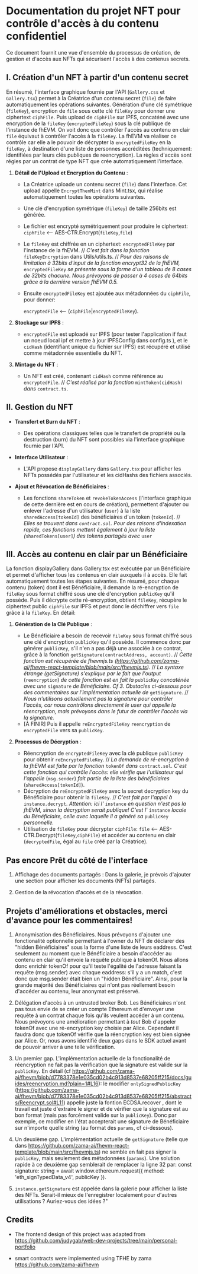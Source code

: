# Documentation du projet NFT pour contrôle d'accès à du contenu confidentiel

Ce document fournit une vue d'ensemble du processus de création, de gestion et d'accès aux NFTs qui sécurisent l'accès à des contenus secrets.

## I. Création d'un NFT à partir d'un contenu secret

En résumé, l'interface graphique fournie par l'API (`Gallery.css` et `Gallery.tsx`) permet à la Créatrice d'un contenu secret (`file`) de faire automatiquement les opérations suivantes.
Génération d'une clé symétrique (`fileKey`), encryption de `file` sous cette clé `fileKey` pour donner une ciphertext `ciphFile`.
Puis upload de `ciphFile` sur IPFS, concaténé avec une encryption de la `fileKey` (`encryptedFileKey`) sous la clé publique de l'instance de fhEVM.
On voit donc que contrôler l'accès au contenu en clair `file` équivaut à contrôler l'accès à la `fileKey`.
La fhEVM va réaliser ce contrôle car elle a le pouvoir de décrypter la `encryptedFileKey` en la `fileKey`, à destination d'une liste de personnes accréditées (techniquement: identifiées par leurs clés publiques de reencryption).
La règles d'accès sont régies par un contrat de type NFT que crée automatiquement l'interface.

1. **Détail de l'Upload et Encryption du Contenu** :
    - La Créatrice uploade un contenu secret (`file`) dans l'interface. Cet upload appelle `EncryptThenMint` dans Mint.tsx, qui réalise automatiquement toutes les opérations suivantes. 
    - Une clé d'encryption symétrique (`fileKey`) de taille 256bits est générée.
    - Le fichier est encrypté symétriquement pour produire le ciphertext: `ciphFile` <-- AES-CTR.Encrypt(`fileKey`,`file`)
    - Le `fileKey` est chiffrée en un ciphertext: `encryptedFileKey` par l'instance de la fhEVM. // _C'est fait dans la fonction_ `fileKeyEncryption` dans Utils/utils.ts.
   // _Pour des raisons de limitation à 32bits d'input de la fonction encrypt32 de la fhEVM,_ `encryptedFileKey` _se présente sous la forme d'un tableau de 8 cases de 32bits chacune.
Nous prévoyons de passer à 4 cases de 64bits grâce à la dernière version fhEVM 0.5._
    - Ensuite `encryptedFileKey` est ajoutée aux métadonnées du `ciphFile`, pour donner:
      
      `encryptedFile` <-- (`ciphFile`|`encryptedFileKey`).

2. **Stockage sur IPFS** :
    - `encryptedFile` est uploadé sur IPFS (pour tester l'application if faut un noeud local ipf et mettre à jour IPFSConfig dans config.ts ), et le `cidHash` (identifiant unique du fichier sur IPFS) est récupéré et utilisé comme métadonnée essentielle du NFT.


3. **Mintage du NFT** :
    - Un NFT est créé, contenant `cidHash` comme référence au `encryptedFile`. // _C'est réalisé par la fonction_ `mintToken(cidHash)` _dans_ `contract.ts`. 

## II. Gestion du NFT

- **Transfert et Burn du NFT** :
    - Des opérations classiques telles que le transfert de propriété ou la destruction (burn) du NFT sont possibles via l'interface graphique fournie par l'API.

- **Interface Utilisateur** :
    - L'API propose `displayGallery` dans `Gallery.tsx` pour afficher les NFTs possédés par l'utilisateur et les cidHashs des fichiers associés.

- **Ajout et Révocation de Bénéficiaires** :
    - Les fonctions `shareToken` et `revokeTokenAccess` (l'interface graphique de cette dernière est en cours de création), permettent d'ajouter ou enlever l'adresse d'un utilisateur (`user`) à la liste `sharedAccess[tokenId]` des bénéficiaires d'un token (`tokenId`).
    // _Elles se trouvent dans `contract.sol`.
Pour des raisons d'indexation rapide, ces fonctions mettent également à jour la liste (_`sharedTokens[user]`_) des tokens partagés avec_ `user`  

## III. Accès au contenu en clair par un Bénéficiaire
La fonction displayGallery dans Gallery.tsx est exécutée par un Bénéficiaire et permet d'afficher tous les contenus en clair auxquels il à accès.
Elle fait automatiquement toutes les étapes suivantes.
En résumé, pour chaque contenu (token) dont il est Bénéficiaire, il demande la ré-encryption de `fileKey` sous format chiffré sous une clé d'encryption `publicKey` qu'il possède.
Puis il décrypte cette ré-encryption, obtient `fileKey`, récupère le ciphertext public `ciphFile` sur IPFS et peut donc le déchiffrer vers `file` grâce à la `fileKey`.
En détail:

1. **Génération de la Clé Publique** :
    - Le Bénéficiaire a besoin de recevoir `fileKey` sous format chiffré sous une clé d'encryption `publicKey` qu'il possède.
      Il commence donc par générer `publicKey`, s'il n'en a pas déjà une associée à ce contrat, grâce à la fonction `getSignature(contractAddress, account)`.
      // _Cette fonction est récupérée de fhevmjs.ts (https://github.com/zama-ai/fhevm-react-template/blob/main/src/fhevmjs.ts)._
      // _La syntaxe étrange (getSignature) s'explique par le fait que l'output_ (`reencryption`) _de cette fonction est en fait la_ `publicKey` _concaténée avec une_ `signature` _de Bénéficiaire. Cf 3. Obstacles ci-dessous pour des commentaires sur l'implémentation actuelle de_ `getSignature`.
      // _Nous n'utilisons actuellement pas la signature pour contrôler l'accès, car nous contrôlons directement le user qui appelle la réencryption, mais prévoyons dans le futur de contrôler l'accès via la signature._
    - [À FINIR] Puis  il appelle `reEncryptedFileKey` `reencryption` de `encryptedFile` vers sa `publicKey`.

2. **Processus de Décryption** :
    - Réencryption de `encryptedFileKey` avec la clé publique `publicKey` pour obtenir `reEncryptedFileKey`.
    // _La demande de ré-encryption à la fhEVM est faite par la fonction_ `tokenOf` _dans_ `contract.sol`. _C'est cette fonction qui contrôle l'accès: elle vérifie que l'utilisateur qui l'appelle_ (`msg.sender`) _fait partie de la liste des bénéficiaires_ (`sharedAccess[tokenId]`).
    - Décryption de `reEncryptedFileKey` avec la secret decryption key du Bénéficiaire pour obtenir la `fileKey`.
    // _C'est fait par l'appel à_ `instance.decrypt`. _Attention: ici l'_ `instance` _en question n'est pas la fhEVM, sinon la décryption serait publique! C'est l'_ `instance` _locale du Bénéficiaire, celle avec laquelle il a généré sa_ `publicKey` _personnelle._
    - Utilisation de `fileKey` pour décrypter `ciphFile`: `file` <-- AES-CTR.Decrypt(`fileKey`,`ciphFile`) et accéder au contenu en clair (`decryptedFile`, égal au `file` créé par la Créatrice).


## Pas encore Prêt du côté de l'interface

1. Affichage des documents partagés : Dans la galerie, je prévois d'ajouter une section pour afficher les documents (NFTs) partagés.

2. Gestion de la révocation d'accès et de la révocation.

## Projets d'améliorations et obstacles, merci d'avance pour les commentaires!

1. Anonymisation des Bénéficiaires. Nous prévoyons d'ajouter une fonctionalité optionnelle permettant à l'owner du NFT de déclarer des "hidden Bénéficiaires" sous la forme d'une liste de leurs eaddress.
C'est seulement au moment que le Bénéficiaire a besoin d'accéder au contenu en clair qu'il envoie la requête publique à tokenOf.
Nous allons donc enrichir tokenOf pour qu'il teste l'égalité de l'adresse faisant la requête (msg.sender) avec chaque eaddress: s'il y a un match, c'est donc que msg.sender était bien un "hidden Bénéficiaire".
Ainsi, pour la grande majorité des Bénéficiaires qui n'ont pas réellement besoin d'accéder au contenu, leur anonymat est préservé.

2. Délégation d'accès à un untrusted broker Bob. Les Bénéficiaires n'ont pas tous envie de se créer un compte Ethereum et d'envoyer une requête à un contrat chaque fois qu'ils veulent accéder à un contenu.
Nous prévoyons une amélioration permettant à _tout_ Bob d'appeler tokenOf avec une ré-encryption key choisie par Alice. Cependant il faudra donc que tokenOf vérifie que la réencryption key est bien signée par Alice.
Or, nous avons identifié deux gaps dans le SDK actuel avant de pouvoir arriver à une telle vérification. 

3. Un premier gap. L'implémentation actuelle de la fonctionalité de réencryption ne fait pas la vérification que la signature est valide sur la `publicKey`.
En détail (cf https://github.com/zama-ai/fhevm/blob/d7783378e1e035cd02b4c913d8537e68205ff215/docs/guides/reencryption.md?plain=1#L16): le modifier `onlySignedPublicKey` (https://github.com/zama-ai/fhevm/blob/d7783378e1e035cd02b4c913d8537e68205ff215/abstracts/Reencrypt.sol#L11) appelle juste la fontion ECDSA.recover , dont le travail est juste d'extraire le signer et de vérifier que la signature est au bon format (mais pas forcément valide sur la `publicKey`).
Donc par exemple, ce modifier en l'état accepterait une signature de Bénéficiaire sur n'importe quelle string (au format des `params`, cf ci-dessous).

4. Un deuxième gap. L'implémentation actuelle de `getSignature` (telle que dans https://github.com/zama-ai/fhevm-react-template/blob/main/src/fhevmjs.ts) ne semble en fait pas signer la `publicKey`, mais seulement des métadonnées (`params`).
Une solution rapide à ce deuxième gap semblerait de remplacer la ligne 32 par: const signature: string = await window.ethereum.request({ method: 'eth_signTypedData_v4', publicKey }).
 
5. `instance.getSignature` est appelée dans la galerie pour afficher la liste des NFTs. Serait-il mieux de l'enregistrer localement pour d'autres utilisations ? Auriez-vous des idées ?"



## Credits

* The frontend design of this project was adapted from
https://github.com/judygab/web-dev-projects/tree/main/personal-portfolio

* smart contracts were implemented using TFHE by zama https://github.com/zama-ai/fhevm
